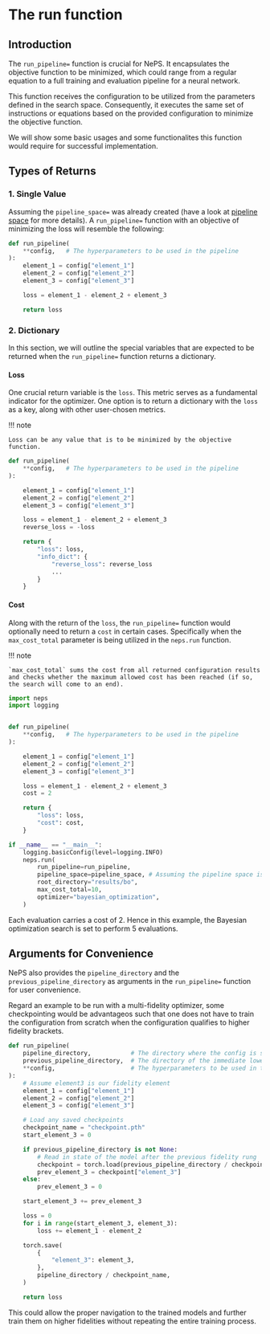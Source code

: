 # The run function

## Introduction

The `run_pipeline=` function is crucial for NePS. It encapsulates the objective function to be minimized, which could range from a regular equation to a full training and evaluation pipeline for a neural network.

This function receives the configuration to be utilized from the parameters defined in the search space. Consequently, it executes the same set of instructions or equations based on the provided configuration to minimize the objective function.

We will show some basic usages and some functionalites this function would require for successful implementation.

## Types of Returns

### 1. Single Value

Assuming the `pipeline_space=` was already created (have a look at [pipeline space](./pipeline_space.md) for more details).
A `run_pipeline=` function with an objective of minimizing the loss will resemble the following:

```python
def run_pipeline(
    **config,   # The hyperparameters to be used in the pipeline
):
    element_1 = config["element_1"]
    element_2 = config["element_2"]
    element_3 = config["element_3"]

    loss = element_1 - element_2 + element_3

    return loss
```

### 2. Dictionary

In this section, we will outline the special variables that are expected to be returned when the `run_pipeline=` function returns a dictionary.

#### Loss

One crucial return variable is the `loss`. This metric serves as a fundamental indicator for the optimizer. One option is to return a dictionary with the `loss` as a key, along with other user-chosen metrics.

!!! note

    Loss can be any value that is to be minimized by the objective function.

```python
def run_pipeline(
    **config,   # The hyperparameters to be used in the pipeline
):

    element_1 = config["element_1"]
    element_2 = config["element_2"]
    element_3 = config["element_3"]

    loss = element_1 - element_2 + element_3
    reverse_loss = -loss

    return {
        "loss": loss,
        "info_dict": {
            "reverse_loss": reverse_loss
            ...
        }
    }
```

#### Cost

Along with the return of the `loss`, the `run_pipeline=` function would optionally need to return a `cost` in certain cases. Specifically when the `max_cost_total` parameter is being utilized in the `neps.run` function.


!!! note

    `max_cost_total` sums the cost from all returned configuration results and checks whether the maximum allowed cost has been reached (if so, the search will come to an end).

```python
import neps
import logging


def run_pipeline(
    **config,   # The hyperparameters to be used in the pipeline
):

    element_1 = config["element_1"]
    element_2 = config["element_2"]
    element_3 = config["element_3"]

    loss = element_1 - element_2 + element_3
    cost = 2

    return {
        "loss": loss,
        "cost": cost,
    }

if __name__ == "__main__":
    logging.basicConfig(level=logging.INFO)
    neps.run(
        run_pipeline=run_pipeline,
        pipeline_space=pipeline_space, # Assuming the pipeline space is defined
        root_directory="results/bo",
        max_cost_total=10,
        optimizer="bayesian_optimization",
    )
```

Each evaluation carries a cost of 2. Hence in this example, the Bayesian optimization search is set to perform 5 evaluations.

## Arguments for Convenience

NePS also provides the `pipeline_directory` and the `previous_pipeline_directory` as arguments in the `run_pipeline=` function for user convenience.

Regard an example to be run with a multi-fidelity optimizer, some checkpointing would be advantageos such that one does not have to train the configuration from scratch when the configuration qualifies to higher fidelity brackets.

```python
def run_pipeline(
    pipeline_directory,           # The directory where the config is saved
    previous_pipeline_directory,  # The directory of the immediate lower fidelity config
    **config,                     # The hyperparameters to be used in the pipeline
):
    # Assume element3 is our fidelity element
    element_1 = config["element_1"]
    element_2 = config["element_2"]
    element_3 = config["element_3"]

    # Load any saved checkpoints
    checkpoint_name = "checkpoint.pth"
    start_element_3 = 0

    if previous_pipeline_directory is not None:
        # Read in state of the model after the previous fidelity rung
        checkpoint = torch.load(previous_pipeline_directory / checkpoint_name)
        prev_element_3 = checkpoint["element_3"]
    else:
        prev_element_3 = 0

    start_element_3 += prev_element_3

    loss = 0
    for i in range(start_element_3, element_3):
        loss += element_1 - element_2

    torch.save(
        {
            "element_3": element_3,
        },
        pipeline_directory / checkpoint_name,
    )

    return loss
```

This could allow the proper navigation to the trained models and further train them on higher fidelities without repeating the entire training process.
